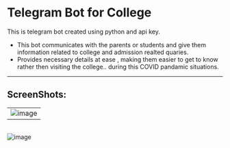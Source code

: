 # Telegram Bot for College
This is telegram bot created using python and api key.
- This bot communicates with the parents or students and give them information related to college and admission realted quaries.
- Provides necessary details at ease , making them easier to get to know rather then visiting the college.. during this COVID pandamic situations.



 -------
 
## ScreenShots: 
|      |
|------|
|![image](https://github.com/chinmaywali/TelegramBotforCollege/assets/123446377/b23dbcbd-cdd5-46c3-a870-dff85fcc91b3) |

|      |
|------|
![image](https://github.com/chinmaywali/TelegramBotforCollege/assets/123446377/938bccb6-d8f9-4367-abf8-984a931f438d)

